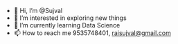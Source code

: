 - 👋 Hi, I’m @Sujval
- 👀 I’m interested in exploring new things
- 🌱 I’m currently learning Data Science
- 📫 How to reach me 9535748401, raisujval@gmail.com

<!---
Sujval/Sujval is a ✨ special ✨ repository because its `README.md` (this file) appears on your GitHub profile.
You can click the Preview link to take a look at your changes.
--->
